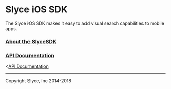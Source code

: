 Slyce iOS SDK
==============

The Slyce iOS SDK makes it easy to add visual search capabilities to mobile apps.

### [About the SlyceSDK](https://docs.slyce.it)

### [API Documentation](http://htmlpreview.github.io/?https://github.com/Slyce-Inc/Slyce-iOS-SDK/blob/5.2.1-pre/Documentation/html/index.html)

<<a href="javascript:void('window.location='http://htmlpreview.github.io/?'+window.location+'/Documentation/html/')">API Documentation</a>


---

Copyright Slyce, Inc 2014-2018
